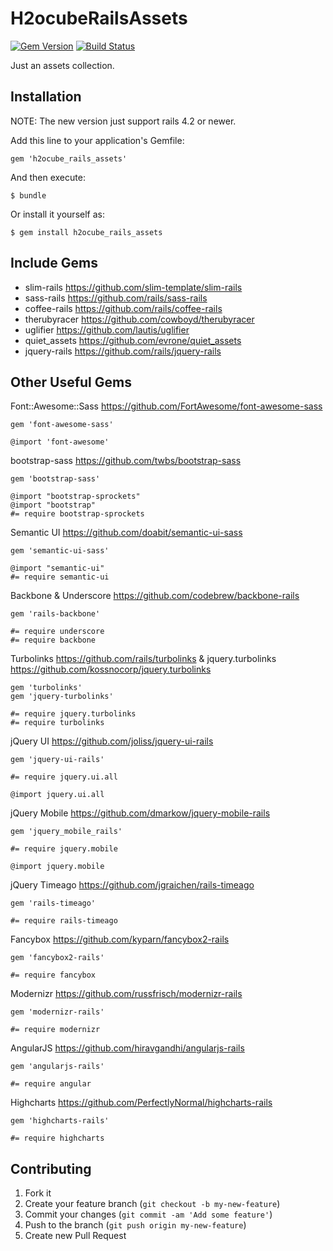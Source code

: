 # H2ocubeRailsAssets

[![Gem Version](https://badge.fury.io/rb/h2ocube_rails_assets.png)](http://badge.fury.io/rb/h2ocube_rails_assets)
[![Build Status](https://travis-ci.org/h2ocube/h2ocube_rails_assets.png?branch=master)](https://travis-ci.org/h2ocube/h2ocube_rails_assets)

Just an assets collection.

## Installation

NOTE: The new version just support rails 4.2 or newer.

Add this line to your application's Gemfile:

    gem 'h2ocube_rails_assets'

And then execute:

    $ bundle

Or install it yourself as:

    $ gem install h2ocube_rails_assets

## Include Gems

* slim-rails https://github.com/slim-template/slim-rails
* sass-rails https://github.com/rails/sass-rails
* coffee-rails https://github.com/rails/coffee-rails
* therubyracer https://github.com/cowboyd/therubyracer
* uglifier https://github.com/lautis/uglifier
* quiet_assets https://github.com/evrone/quiet_assets
* jquery-rails https://github.com/rails/jquery-rails

## Other Useful Gems

Font::Awesome::Sass https://github.com/FortAwesome/font-awesome-sass

    gem 'font-awesome-sass'

    @import 'font-awesome'

bootstrap-sass https://github.com/twbs/bootstrap-sass

    gem 'bootstrap-sass'

    @import "bootstrap-sprockets"
    @import "bootstrap"
    #= require bootstrap-sprockets

Semantic UI https://github.com/doabit/semantic-ui-sass

    gem 'semantic-ui-sass'

    @import "semantic-ui"
    #= require semantic-ui


Backbone & Underscore https://github.com/codebrew/backbone-rails

    gem 'rails-backbone'

    #= require underscore
    #= require backbone

Turbolinks https://github.com/rails/turbolinks & jquery.turbolinks https://github.com/kossnocorp/jquery.turbolinks

    gem 'turbolinks'
    gem 'jquery-turbolinks'

    #= require jquery.turbolinks
    #= require turbolinks

jQuery UI https://github.com/joliss/jquery-ui-rails

    gem 'jquery-ui-rails'

    #= require jquery.ui.all

    @import jquery.ui.all

jQuery Mobile https://github.com/dmarkow/jquery-mobile-rails

    gem 'jquery_mobile_rails'

    #= require jquery.mobile

    @import jquery.mobile

jQuery Timeago https://github.com/jgraichen/rails-timeago

    gem 'rails-timeago'

    #= require rails-timeago

Fancybox https://github.com/kyparn/fancybox2-rails

    gem 'fancybox2-rails'

    #= require fancybox

Modernizr https://github.com/russfrisch/modernizr-rails

    gem 'modernizr-rails'

    #= require modernizr

AngularJS https://github.com/hiravgandhi/angularjs-rails

    gem 'angularjs-rails'

    #= require angular

Highcharts https://github.com/PerfectlyNormal/highcharts-rails

    gem 'highcharts-rails'

    #= require highcharts

## Contributing

1. Fork it
2. Create your feature branch (`git checkout -b my-new-feature`)
3. Commit your changes (`git commit -am 'Add some feature'`)
4. Push to the branch (`git push origin my-new-feature`)
5. Create new Pull Request
